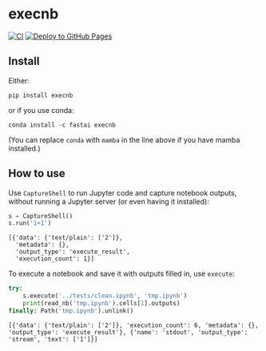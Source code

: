 execnb
================

<!-- WARNING: THIS FILE WAS AUTOGENERATED! DO NOT EDIT! -->

[![CI](https://github.com/fastai/execnb/actions/workflows/test.yaml/badge.svg)](https://github.com/fastai/execnb/actions/workflows/test.yaml)
[![Deploy to GitHub
Pages](https://github.com/fastai/execnb/actions/workflows/deploy.yaml/badge.svg)](https://github.com/fastai/execnb/actions/workflows/deploy.yaml)

## Install

Either:

    pip install execnb

or if you use conda:

    conda install -c fastai execnb

(You can replace `conda` with `mamba` in the line above if you have
mamba installed.)

## How to use

Use `CaptureShell` to run Jupyter code and capture notebook outputs,
without running a Jupyter server (or even having it installed):

``` python
s = CaptureShell()
s.run('1+1')
```

    [{'data': {'text/plain': ['2']},
      'metadata': {},
      'output_type': 'execute_result',
      'execution_count': 1}]

To execute a notebook and save it with outputs filled in, use `execute`:

``` python
try:
    s.execute('../tests/clean.ipynb', 'tmp.ipynb')
    print(read_nb('tmp.ipynb').cells[1].outputs)
finally: Path('tmp.ipynb').unlink()
```

    [{'data': {'text/plain': ['2']}, 'execution_count': 6, 'metadata': {}, 'output_type': 'execute_result'}, {'name': 'stdout', 'output_type': 'stream', 'text': ['1']}]
